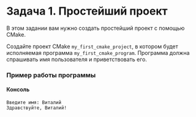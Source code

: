 ﻿# Задача 1. Простейший проект
В этом задании вам нужно создать простейший проект с помощью CMake.

Создайте проект CMake `my_first_cmake_project`, в котором будет исполняемая программа `my_first_cmake_program`. Программа должна спрашивать имя пользователя и приветствовать его.

### Пример работы программы
#### Консоль
```
Введите имя: Виталий
Здравствуйте, Виталий!
```